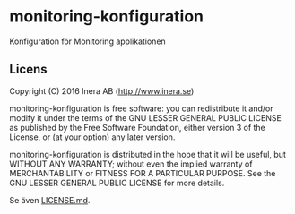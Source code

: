 monitoring-konfiguration
==========================

Konfiguration för Monitoring applikationen

## Licens
Copyright (C) 2016 Inera AB (http://www.inera.se)

monitoring-konfiguration is free software: you can redistribute it and/or modify it under the terms of the GNU LESSER GENERAL PUBLIC LICENSE as published by the Free Software Foundation, either version 3 of the License, or (at your option) any later version.

monitoring-konfiguration is distributed in the hope that it will be useful, but WITHOUT ANY WARRANTY; without even the implied warranty of MERCHANTABILITY or FITNESS FOR A PARTICULAR PURPOSE.  See the GNU LESSER GENERAL PUBLIC LICENSE for more details.

Se även [LICENSE.md](https://github.com/sklintyg/monitoring-konfiguration/blob/master/LICENSE.md).
